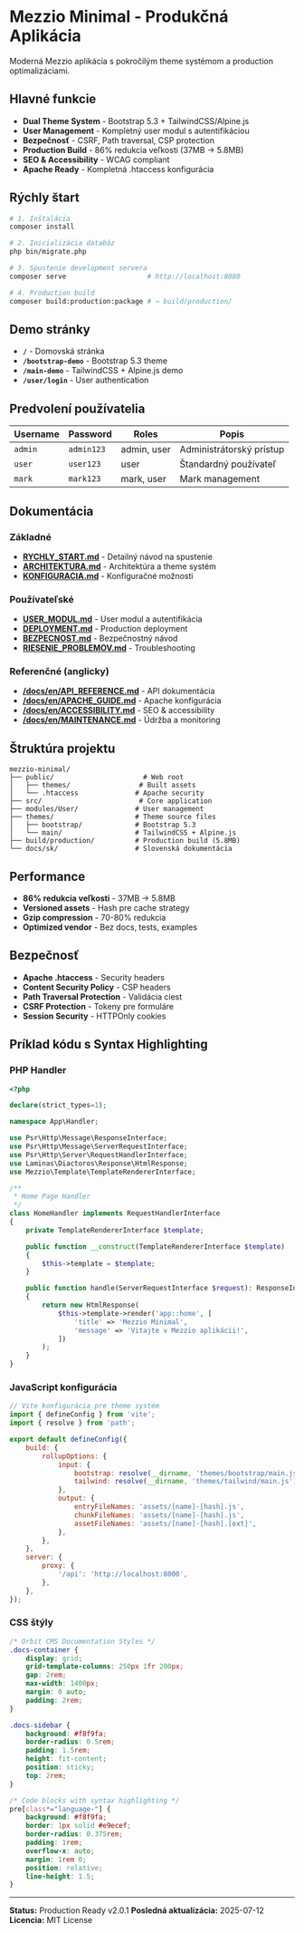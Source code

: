 # Mezzio Minimal - Produkčná Aplikácia

Moderná Mezzio aplikácia s pokročilým theme systémom a production optimalizáciami.

## Hlavné funkcie

- **Dual Theme System** - Bootstrap 5.3 + TailwindCSS/Alpine.js
- **User Management** - Kompletný user modul s autentifikáciou
- **Bezpečnosť** - CSRF, Path traversal, CSP protection
- **Production Build** - 86% redukcia veľkosti (37MB → 5.8MB)
- **SEO & Accessibility** - WCAG compliant
- **Apache Ready** - Kompletná .htaccess konfigurácia

## Rýchly štart

```bash
# 1. Inštalácia
composer install

# 2. Inicializácia databáz
php bin/migrate.php

# 3. Spustenie development servera
composer serve                    # http://localhost:8080

# 4. Production build
composer build:production:package # → build/production/
```

## Demo stránky

- **`/`** - Domovská stránka
- **`/bootstrap-demo`** - Bootstrap 5.3 theme
- **`/main-demo`** - TailwindCSS + Alpine.js demo
- **`/user/login`** - User authentication

## Predvolení používatelia

| Username | Password | Roles | Popis |
|----------|----------|-------|-------|
| `admin` | `admin123` | admin, user | Administrátorský prístup |
| `user` | `user123` | user | Štandardný používateľ |
| `mark` | `mark123` | mark, user | Mark management |

## Dokumentácia

### Základné
- **[RYCHLY_START.md](RYCHLY_START.md)** - Detailný návod na spustenie
- **[ARCHITEKTURA.md](ARCHITEKTURA.md)** - Architektúra a theme systém
- **[KONFIGURACIA.md](KONFIGURACIA.md)** - Konfiguračné možnosti

### Používateľské
- **[USER_MODUL.md](USER_MODUL.md)** - User modul a autentifikácia
- **[DEPLOYMENT.md](DEPLOYMENT.md)** - Production deployment
- **[BEZPECNOST.md](BEZPECNOST.md)** - Bezpečnostný návod
- **[RIESENIE_PROBLEMOV.md](RIESENIE_PROBLEMOV.md)** - Troubleshooting

### Referenčné (anglicky)
- **[/docs/en/API_REFERENCE.md](../API_REFERENCE.md)** - API dokumentácia
- **[/docs/en/APACHE_GUIDE.md](../APACHE_GUIDE.md)** - Apache konfigurácia
- **[/docs/en/ACCESSIBILITY.md](../ACCESSIBILITY.md)** - SEO & accessibility
- **[/docs/en/MAINTENANCE.md](../MAINTENANCE.md)** - Údržba a monitoring

## Štruktúra projektu

```
mezzio-minimal/
├── public/                      # Web root
│   ├── themes/                 # Built assets
│   └── .htaccess              # Apache security
├── src/                        # Core application
├── modules/User/              # User management
├── themes/                    # Theme source files
│   ├── bootstrap/             # Bootstrap 5.3
│   └── main/                  # TailwindCSS + Alpine.js
├── build/production/          # Production build (5.8MB)
└── docs/sk/                   # Slovenská dokumentácia
```

## Performance

- **86% redukcia veľkosti** - 37MB → 5.8MB
- **Versioned assets** - Hash pre cache strategy
- **Gzip compression** - 70-80% redukcia
- **Optimized vendor** - Bez docs, tests, examples

## Bezpečnosť

- **Apache .htaccess** - Security headers
- **Content Security Policy** - CSP headers
- **Path Traversal Protection** - Validácia ciest
- **CSRF Protection** - Tokeny pre formuláre
- **Session Security** - HTTPOnly cookies

## Príklad kódu s Syntax Highlighting

### PHP Handler

```php
<?php

declare(strict_types=1);

namespace App\Handler;

use Psr\Http\Message\ResponseInterface;
use Psr\Http\Message\ServerRequestInterface;
use Psr\Http\Server\RequestHandlerInterface;
use Laminas\Diactoros\Response\HtmlResponse;
use Mezzio\Template\TemplateRendererInterface;

/**
 * Home Page Handler
 */
class HomeHandler implements RequestHandlerInterface
{
    private TemplateRendererInterface $template;

    public function __construct(TemplateRendererInterface $template)
    {
        $this->template = $template;
    }

    public function handle(ServerRequestInterface $request): ResponseInterface
    {
        return new HtmlResponse(
            $this->template->render('app::home', [
                'title' => 'Mezzio Minimal',
                'message' => 'Vitajte v Mezzio aplikácii!',
            ])
        );
    }
}
```

### JavaScript konfigurácia

```javascript
// Vite konfigurácia pre theme systém
import { defineConfig } from 'vite';
import { resolve } from 'path';

export default defineConfig({
    build: {
        rollupOptions: {
            input: {
                bootstrap: resolve(__dirname, 'themes/bootstrap/main.js'),
                tailwind: resolve(__dirname, 'themes/tailwind/main.js'),
            },
            output: {
                entryFileNames: 'assets/[name]-[hash].js',
                chunkFileNames: 'assets/[name]-[hash].js',
                assetFileNames: 'assets/[name]-[hash].[ext]',
            },
        },
    },
    server: {
        proxy: {
            '/api': 'http://localhost:8000',
        },
    },
});
```

### CSS štýly

```css
/* Orbit CMS Documentation Styles */
.docs-container {
    display: grid;
    grid-template-columns: 250px 1fr 200px;
    gap: 2rem;
    max-width: 1400px;
    margin: 0 auto;
    padding: 2rem;
}

.docs-sidebar {
    background: #f8f9fa;
    border-radius: 0.5rem;
    padding: 1.5rem;
    height: fit-content;
    position: sticky;
    top: 2rem;
}

/* Code blocks with syntax highlighting */
pre[class*="language-"] {
    background: #f8f9fa;
    border: 1px solid #e9ecef;
    border-radius: 0.375rem;
    padding: 1rem;
    overflow-x: auto;
    margin: 1rem 0;
    position: relative;
    line-height: 1.5;
}
```

---

**Status:** Production Ready v2.0.1
**Posledná aktualizácia:** 2025-07-12
**Licencia:** MIT License
